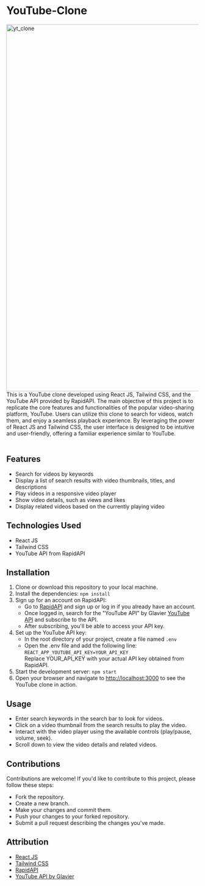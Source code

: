 <h1>YouTube-Clone</h1>
<img width="960" alt="yt_clone" src="https://github.com/Indranath165/YouTube-Clone/assets/121590717/d641a16d-c2c4-4ca1-a4a2-c664d9a1d09a">
<br>
This is a YouTube clone developed using React JS, Tailwind CSS, and the YouTube API provided by RapidAPI. The main objective of this project is to replicate the core features and functionalities of the popular video-sharing platform, YouTube. Users can utilize this clone to search for videos, watch them, and enjoy a seamless playback experience. By leveraging the power of React JS and Tailwind CSS, the user interface is designed to be intuitive and user-friendly, offering a familiar experience similar to YouTube. 
<br> <br>

<h2>Features</h2>
<ul>
    <li>Search for videos by keywords</li>
    <li>Display a list of search results with video thumbnails, titles, and descriptions</li>
    <li>Play videos in a responsive video player</li>
    <li>Show video details, such as views and likes</li>
    <li>Display related videos based on the currently playing video</li>
</ul>
<h2>Technologies Used</h2>
<ul>
    <li>React JS</li>
    <li>Tailwind CSS</li>
    <li>YouTube API from RapidAPI</li>
</ul>
<h2>Installation</h2>
<ol>
    <li>Clone or download this repository to your local machine.</li>
    <li>Install the dependencies: <code>npm install</code></li>
    <li>Sign up for an account on RapidAPI:
    <ul>
        <li>Go to <a href="https://rapidapi.com/hub" target="_blank">RapidAPI</a> and sign up or log in if you already have an account.</li>
        <li>Once logged in, search for the "YouTube API" by Glavier <a href="https://rapidapi.com/Glavier/api/youtube138/" target="_blank">YouTube API</a> and subscribe to the API.</li>
        <li>After subscribing, you'll be able to access your API key.</li>
    </ul></li>
    <li>Set up the YouTube API key:
    <ul>
        <li>In the root directory of your project, create a file named <code>.env</code></li>
        <li>Open the .env file and add the following line: <br><code>REACT_APP_YOUTUBE_API_KEY=YOUR_API_KEY</code> <br>Replace YOUR_API_KEY with your actual API key obtained from RapidAPI.</li>
    </ul></li>
    <li>Start the development server: <code>npm start</code></li>
    <li>Open your browser and navigate to <a href="http://localhost:3000" target="_blank">http://localhost:3000</a> to see the YouTube clone in action.</li>
</ol>
<h2>Usage</h2>
<ul>
    <li>Enter search keywords in the search bar to look for videos.</li>
    <li>Click on a video thumbnail from the search results to play the video.</li>
    <li>Interact with the video player using the available controls (play/pause, volume, seek).</li>
    <li>Scroll down to view the video details and related videos.</li>
</ul>
<h2>Contributions</h2>
Contributions are welcome! If you'd like to contribute to this project, please follow these steps:
<ul>
    <li>Fork the repository.</li>
    <li>Create a new branch.</li>
    <li>Make your changes and commit them.</li>
    <li>Push your changes to your forked repository.</li>
    <li>Submit a pull request describing the changes you've made.</li>
</ul>
<h2>Attribution</h2>
<ul>
    <li><a href="https://react.dev/" target="_blank">React JS</a></li>
    <li><a href="https://tailwindcss.com/docs/installation" target="_blank">Tailwind CSS</a></li>
    <li><a href="https://rapidapi.com/hub" target="_blank">RapidAPI</a></li>
    <li><a href="https://rapidapi.com/Glavier/api/youtube138/" target="_blank">YouTube API by Glavier</a></li>
</ul>
